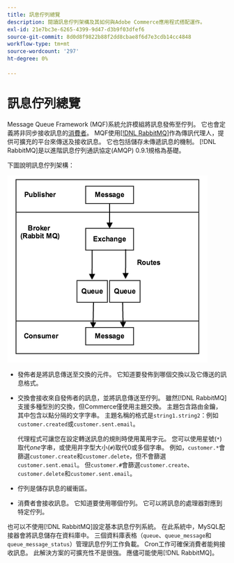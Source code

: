 ```yaml
---
title: 訊息佇列總覽
description: 閱讀訊息佇列架構及其如何與Adobe Commerce應用程式搭配運作。
exl-id: 21e7bc3e-6265-4399-9d47-d3b9f03dfef6
source-git-commit: 8d0d8f9822b88f2dd8cbae8f6d7e3cdb14cc4848
workflow-type: tm+mt
source-wordcount: '297'
ht-degree: 0%

---
```


# 訊息佇列總覽

Message Queue Framework (MQF)系統允許模組將訊息發佈至佇列。 它也會定義將非同步接收訊息的[消費者](consumers.md)。 MQF使用[[!DNL RabbitMQ]](https://www.rabbitmq.com)作為傳訊代理人，提供可擴充的平台來傳送及接收訊息。 它也包括儲存未傳遞訊息的機制。 [!DNL RabbitMQ]是以進階訊息佇列通訊協定(AMQP) 0.9.1規格為基礎。

下圖說明訊息佇列架構：

![訊息佇列架構](../../assets/configuration/mq-framework.png)

- 發佈者是將訊息傳送至交換的元件。 它知道要發佈到哪個交換以及它傳送的訊息格式。

- 交換會接收來自發佈者的訊息，並將訊息傳送至佇列。 雖然[!DNL RabbitMQ]支援多種型別的交換，但Commerce僅使用主題交換。 主題包含路由金鑰，其中包含以點分隔的文字字串。 主題名稱的格式是`string1.string2`：例如`customer.created`或`customer.sent.email`。

  代理程式可讓您在設定轉送訊息的規則時使用萬用字元。 您可以使用星號(`*`)取代&#x200B;_one_&#x200B;字串，或使用井字型大小(`#`)取代0或多個字串。 例如，`customer.*`會篩選`customer.create`和`customer.delete`，但不會篩選`customer.sent.email`。 但`customer.#`會篩選`customer.create`、`customer.delete`和`customer.sent.email`。

- 佇列是儲存訊息的緩衝區。

- 消費者會接收訊息。 它知道要使用哪個佇列。 它可以將訊息的處理器對應到特定佇列。

也可以不使用[!DNL RabbitMQ]設定基本訊息佇列系統。 在此系統中，MySQL配接器會將訊息儲存在資料庫中。 三個資料庫表格（`queue`、`queue_message`和`queue_message_status`）管理訊息佇列工作負載。 Cron工作可確保消費者能夠接收訊息。 此解決方案的可擴充性不是很強。 應儘可能使用[!DNL RabbitMQ]。
